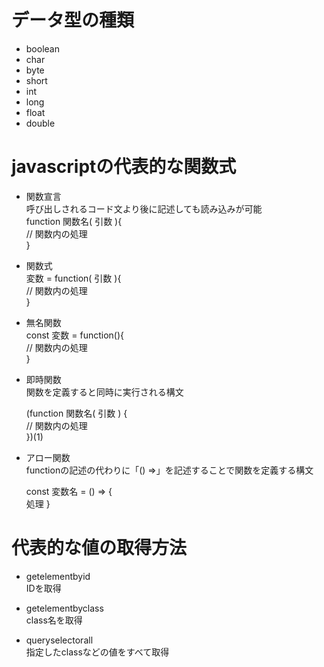 # データ型の種類
- boolean
- char
- byte
- short
- int
- long
- float
- double


# javascriptの代表的な関数式

- 関数宣言<br>
  呼び出しされるコード文より後に記述しても読み込みが可能  
function 関数名( 引数 ){<br>
  // 関数内の処理<br>
}

- 関数式<br>
  変数 = function( 引数 ){<br>
    // 関数内の処理<br>
  }

- 無名関数<br>
  const 変数 = function(){<br>
    // 関数内の処理<br>
  }

- 即時関数<br>
  関数を定義すると同時に実行される構文<br>
  
  (function 関数名( 引数 ) {<br>
   // 関数内の処理 <br>
  })(1)

- アロー関数<br>
  functionの記述の代わりに「() =>」を記述することで関数を定義する構文<br>

  const 変数名 = () => {<br>
  処理
  }


# 代表的な値の取得方法

- getelementbyid<br>
  IDを取得
  
- getelementbyclass<br>
  class名を取得
  
- queryselectorall<br>
  指定したclassなどの値をすべて取得
